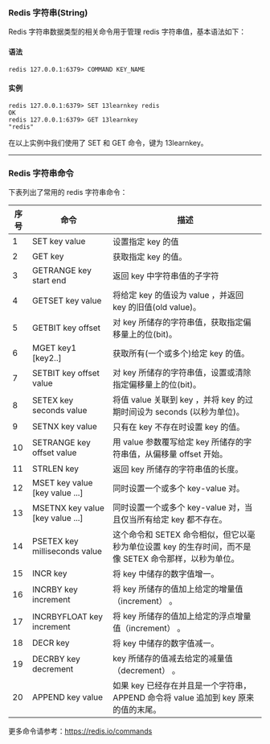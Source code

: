 ### Redis 字符串(String)
Redis 字符串数据类型的相关命令用于管理 redis 字符串值，基本语法如下：
#### 语法
```other
redis 127.0.0.1:6379> COMMAND KEY_NAME
```
#### 实例
```other
redis 127.0.0.1:6379> SET 13learnkey redis
OK
redis 127.0.0.1:6379> GET 13learnkey
"redis"
```
在以上实例中我们使用了 SET 和 GET 命令，键为 13learnkey。

---

### Redis 字符串命令
下表列出了常用的 redis 字符串命令：

|序号|命令|描述|
|-|-|-|
|1|SET key value |设置指定 key 的值|
|2|GET key |获取指定 key 的值。|
|3|GETRANGE key start end |返回 key 中字符串值的子字符|
|4|GETSET key value|将给定 key 的值设为 value ，并返回 key 的旧值(old value)。|
|5|GETBIT key offset|对 key 所储存的字符串值，获取指定偏移量上的位(bit)。|
|6|MGET key1 [key2..]|获取所有(一个或多个)给定 key 的值。|
|7|SETBIT key offset value|对 key 所储存的字符串值，设置或清除指定偏移量上的位(bit)。|
|8|SETEX key seconds value|将值 value 关联到 key ，并将 key 的过期时间设为 seconds (以秒为单位)。|
|9|SETNX key value|只有在 key 不存在时设置 key 的值。|
|10|SETRANGE key offset value|用 value 参数覆写给定 key 所储存的字符串值，从偏移量 offset 开始。|
|11|STRLEN key|返回 key 所储存的字符串值的长度。|
|12|MSET key value [key value ...]|同时设置一个或多个 key-value 对。|
|13|MSETNX key value [key value ...] |同时设置一个或多个 key-value 对，当且仅当所有给定 key 都不存在。|
|14|PSETEX key milliseconds value|这个命令和 SETEX 命令相似，但它以毫秒为单位设置 key 的生存时间，而不是像 SETEX 命令那样，以秒为单位。|
|15|INCR key|将 key 中储存的数字值增一。|
|16|INCRBY key increment|将 key 所储存的值加上给定的增量值（increment） 。|
|17|INCRBYFLOAT key increment|将 key 所储存的值加上给定的浮点增量值（increment） 。|
|18|DECR key|将 key 中储存的数字值减一。|
|19|DECRBY key decrement|key 所储存的值减去给定的减量值（decrement） 。|
|20|APPEND key value|如果 key 已经存在并且是一个字符串， APPEND 命令将 value 追加到 key 原来的值的末尾。|

更多命令请参考：<https://redis.io/commands>